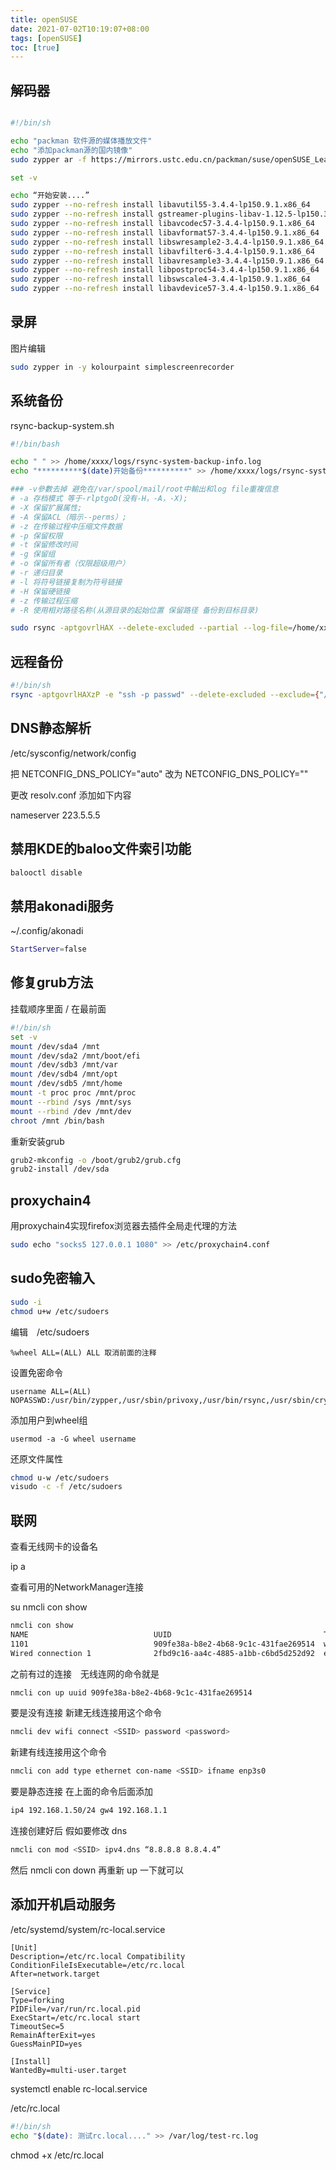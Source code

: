```yaml
---
title: openSUSE
date: 2021-07-02T10:19:07+08:00
tags: [openSUSE]
toc: [true]
---
```


## 解码器

```bash

#!/bin/sh

echo "packman 软件源的媒体播放文件"
echo "添加packman源的国内镜像"
sudo zypper ar -f https://mirrors.ustc.edu.cn/packman/suse/openSUSE_Leap_15.0/ packman_ustc

set -v 

echo “开始安装....”
sudo zypper --no-refresh install libavutil55-3.4.4-lp150.9.1.x86_64 
sudo zypper --no-refresh install gstreamer-plugins-libav-1.12.5-lp150.3.2.x86_64
sudo zypper --no-refresh install libavcodec57-3.4.4-lp150.9.1.x86_64
sudo zypper --no-refresh install libavformat57-3.4.4-lp150.9.1.x86_64
sudo zypper --no-refresh install libswresample2-3.4.4-lp150.9.1.x86_64
sudo zypper --no-refresh install libavfilter6-3.4.4-lp150.9.1.x86_64
sudo zypper --no-refresh install libavresample3-3.4.4-lp150.9.1.x86_64
sudo zypper --no-refresh install libpostproc54-3.4.4-lp150.9.1.x86_64
sudo zypper --no-refresh install libswscale4-3.4.4-lp150.9.1.x86_64
sudo zypper --no-refresh install libavdevice57-3.4.4-lp150.9.1.x86_64
```

## 录屏
图片编辑
```bash
sudo zypper in -y kolourpaint simplescreenrecorder
```

## 系统备份

rsync-backup-system.sh
```bash
#!/bin/bash

echo " " >> /home/xxxx/logs/rsync-system-backup-info.log
echo "**********$(date)开始备份**********" >> /home/xxxx/logs/rsync-system-backup-info.log 2>&1

### -v參數去掉 避免在/var/spool/mail/root中輸出和log file重複信息
# -a 存档模式 等于-rlptgoD(没有-H，-A，-X); 
# -X 保留扩展属性;
# -A 保留ACL（暗示--perms）;
# -z 在传输过程中压缩文件数据
# -p 保留权限
# -t 保留修改时间
# -g 保留组
# -o 保留所有者（仅限超级用户）
# -r 递归目录
# -l 将符号链接复制为符号链接
# -H 保留硬链接
# -z 传输过程压缩
# -R 使用相对路径名称(从源目录的起始位置 保留路径 备份到目标目录)

sudo rsync -aptgovrlHAX --delete-excluded --partial --log-file=/home/xxxx/logs/rsync-system-backup.log / /mnt/sdcdata/system-backup/ --exclude={"/usr/src/*","/media/*","/sys/*","/proc/*","/mnt/*","/tmp/*","/run/*","/dev/*","/home/*","/var/tmp/*","/var/run/*","/var/log/*","/var/adm/*","/var/cache/*","/usr/share/doc/*"} && echo "**********$(date):系统备份完毕**********" >> /home/xxxx/logs/rsync-system-backup-info.log 2>&1 
```

## 远程备份

```bash
#!/bin/sh
rsync -aptgovrlHAXzP -e "ssh -p passwd" --delete-excluded --exclude={"/media/*","/sys/*","/proc/*","/mnt/*","/tmp/*","/home/*","/var/run/*","/var/tmp/*"} root@AA:AA:AA:AA:/ /run/media/AAA/data/rsync-vps-backup/
```

## DNS静态解析

/etc/sysconfig/network/config

把 NETCONFIG_DNS_POLICY="auto" 改为 NETCONFIG_DNS_POLICY=""

更改 resolv.conf 添加如下内容

nameserver 223.5.5.5

## 禁用KDE的baloo文件索引功能

```bash
balooctl disable
```

## 禁用akonadi服务

~/.config/akonadi
```bash
StartServer=false
```

## 修复grub方法
挂载顺序里面 / 在最前面
```bash
#!/bin/sh
set -v
mount /dev/sda4 /mnt
mount /dev/sda2 /mnt/boot/efi
mount /dev/sdb3 /mnt/var
mount /dev/sdb4 /mnt/opt
mount /dev/sdb5 /mnt/home
mount -t proc proc /mnt/proc
mount --rbind /sys /mnt/sys
mount --rbind /dev /mnt/dev
chroot /mnt /bin/bash
```

重新安装grub
```bash
grub2-mkconfig -o /boot/grub2/grub.cfg
grub2-install /dev/sda
```

## proxychain4

用proxychain4实现firefox浏览器去插件全局走代理的方法
```bash
sudo echo "socks5 127.0.0.1 1080" >> /etc/proxychain4.conf
```


## sudo免密输入 


```bash
sudo -i
chmod u+w /etc/sudoers
```

编辑　/etc/sudoers
```text
%wheel ALL=(ALL) ALL 取消前面的注释
```

设置免密命令
```
username ALL=(ALL) NOPASSWD:/usr/bin/zypper,/usr/sbin/privoxy,/usr/bin/rsync,/usr/sbin/cryptsetup,/usr/sbin/hdparm,/usr/bin/rpmbuild,/usr/bin/umount,/usr/bin/mount
```

添加用户到wheel组
```
usermod -a -G wheel username
```

还原文件属性
```bash
chmod u-w /etc/sudoers
visudo -c -f /etc/sudoers
```


## 联网

查看无线网卡的设备名

ip a

查看可用的NetworkManager连接

su
nmcli con show
```bash
nmcli con show
NAME                            UUID                                  TYPE      DEVICE 
1101                            909fe38a-b8e2-4b68-9c1c-431fae269514  wifi      wlan0  
Wired connection 1              2fbd9c16-aa4c-4885-a1bb-c6bd5d252d92  ethernet  eth0      
```

之前有过的连接　无线连网的命令就是
```bash
nmcli con up uuid 909fe38a-b8e2-4b68-9c1c-431fae269514
```

要是没有连接 新建无线连接用这个命令
```bash
nmcli dev wifi connect <SSID> password <password>
```

新建有线连接用这个命令
```bash
nmcli con add type ethernet con-name <SSID> ifname enp3s0
```

要是静态连接 在上面的命令后面添加
```bash
ip4 192.168.1.50/24 gw4 192.168.1.1
```

连接创建好后 假如要修改 dns
```bash
nmcli con mod <SSID> ipv4.dns “8.8.8.8 8.8.4.4”
```

然后 nmcli con down <SSID> 再重新 up 一下就可以



## 添加开机启动服务

/etc/systemd/system/rc-local.service 
```text 
[Unit]  
Description=/etc/rc.local Compatibility  
ConditionFileIsExecutable=/etc/rc.local  
After=network.target  

[Service]  
Type=forking  
PIDFile=/var/run/rc.local.pid
ExecStart=/etc/rc.local start  
TimeoutSec=5  
RemainAfterExit=yes  
GuessMainPID=yes 

[Install]  
WantedBy=multi-user.target  
```

systemctl enable rc-local.service

/etc/rc.local
```bash
#!/bin/sh
echo "$(date): 测试rc.local...." >> /var/log/test-rc.log
```
chmod +x /etc/rc.local
